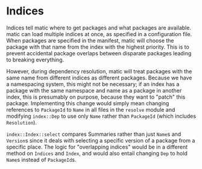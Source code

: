 # Indices

Indices tell matic where to get packages and what packages are available. matic
can load multiple indices at once, as specified in a configuration file. When
packages are specified in the manifest, matic will choose the package with that
name from the index with the highest priority. This is to prevent accidental
package overlaps between disparate packages leading to breaking everything.

However, during dependency resolution, matic will treat packages with the same
name from different indices as different packages. Because we have a
namespacing system, this might not be necessary; if an index has a package with
the same namespace and name as a package in another index, this is presumably
on purpose, because they want to "patch" this package. Implementing this change
would simply mean changing references to `PackageId` to `Name` in all files in
the `resolve` module and modifying `index::Dep` to use only `Name` rather than
`PackageId` (which includes `Resolution`).

`index::Index::select` compares Summaries rather than just `Name`s and
`Version`s since it deals with selecting a specific version of a package from a
specific place. The logic for "overlapping indices" would be in a different
method on `Indices` and `Index`, and would also entail changing `Dep` to hold
`Name`s instead of `PackageId`s.
